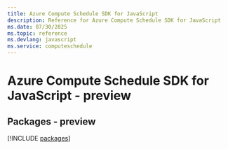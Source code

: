 ```yaml
---
title: Azure Compute Schedule SDK for JavaScript
description: Reference for Azure Compute Schedule SDK for JavaScript
ms.date: 07/30/2025
ms.topic: reference
ms.devlang: javascript
ms.service: computeschedule
---
```

# Azure Compute Schedule SDK for JavaScript - preview
## Packages - preview
[!INCLUDE [packages](compute-schedule-index.md)]